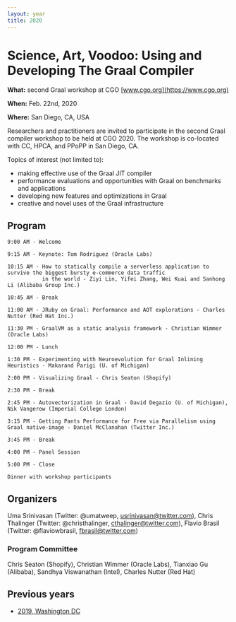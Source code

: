 ```yaml
---
layout: year
title: 2020
---
```


# Science, Art, Voodoo: Using and Developing The Graal Compiler

**What:** second Graal workshop at CGO [www.cgo.org](https://www.cgo.org)

**When:** Feb. 22nd, 2020

**Where:** San Diego, CA, USA

Researchers and practitioners are invited to participate in the second Graal compiler workshop to be held at CGO 2020. The workshop is co-located with CC, HPCA, and PPoPP in San Diego, CA.

Topics of interest (not limited to):
- making effective use of the Graal JIT compiler
- performance evaluations and opportunities with Graal on benchmarks and applications
- developing new features and optimizations in Graal
- creative and novel uses of the Graal infrastructure

## Program 
    9:00 AM - Welcome

    9:15 AM - Keynote: Tom Rodriguez (Oracle Labs)

    10:15 AM - How to statically compile a serverless application to survive the biggest bursty e-commerce data traffic 
               in the world - Ziyi Lin, Yifei Zhang, Wei Kuai and Sanhong Li (Alibaba Group Inc.)

    10:45 AM - Break

    11:00 AM - JRuby on Graal: Performance and AOT explorations - Charles Nutter (Red Hat Inc.)

    11:30 PM - GraalVM as a static analysis framework - Christian Wimmer (Oracle Labs)

    12:00 PM - Lunch

    1:30 PM - Experimenting with Neuroevolution for Graal Inlining Heuristics - Makarand Parigi (U. of Michigan)

    2:00 PM - Visualizing Graal - Chris Seaton (Shopify)

    2:30 PM - Break

    2:45 PM - Autovectorization in Graal - David Degazio (U. of Michigan), Nik Vangerow (Imperial College London)

    3:15 PM - Getting Pants Performance for Free via Parallelism using Graal native-image - Daniel McClanahan (Twitter Inc.)

    3:45 PM - Break

    4:00 PM - Panel Session

    5:00 PM - Close
    
    Dinner with workshop participants 

## Organizers

Uma Srinivasan (Twitter: @umatweep, [usrinivasan@twitter.com](mailto:usrinivasan@twitter.com)), Chris Thalinger (Twitter: @christhalinger, [cthalinger@twitter.com](mailto:cthalinger@twitter.com)), Flavio Brasil (Twitter: @flaviowbrasil, [fbrasil@twitter.com](mailto:fbrasil@twitter.com))

### Program Committee

Chris Seaton (Shopify), Christian Wimmer (Oracle Labs), Tianxiao Gu (Alibaba), Sandhya Viswanathan (Intel), Charles Nutter (Red Hat)

## Previous years

* [2019, Washington DC](../2019/)
